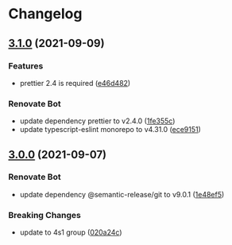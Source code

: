 # Changelog

## [3.1.0](https://gitlab.com/4s1/eslint-config/compare/v3.0.0...v3.1.0) (2021-09-09)


### Features

* prettier 2.4 is required ([e46d482](https://gitlab.com/4s1/eslint-config/commit/e46d482cb6f59c3e80cd9ad72ce72aa958207a35))


### Renovate Bot

* update dependency prettier to v2.4.0 ([1fe355c](https://gitlab.com/4s1/eslint-config/commit/1fe355c936179edc26147bb76891c8c7e5c5dcea))
* update typescript-eslint monorepo to v4.31.0 ([ece9151](https://gitlab.com/4s1/eslint-config/commit/ece915169ec600c9c143567829c463a1e1312c15))

## [3.0.0](https://gitlab.com/4s1/eslint-config/compare/v2.2.0...v3.0.0) (2021-09-07)


### Renovate Bot

* update dependency @semantic-release/git to v9.0.1 ([1e48ef5](https://gitlab.com/4s1/eslint-config/commit/1e48ef510ce6e95decf9834c087328e8afa23d6e))


### Breaking Changes

* update to 4s1 group ([020a24c](https://gitlab.com/4s1/eslint-config/commit/020a24c2aa482e9e8b233cdfc75f9fd5b5f7f3b9))
